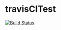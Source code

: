 # travisCITest
[![Build Status](https://travis-ci.org/sengaungardi/travisCITest.svg?branch=master)](https://travis-ci.org/sengaungardi/travisCITest)

